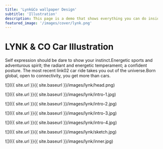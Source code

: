 ```yaml
---
title: 'Lynk&Co wallpaper Design'
subtitle: 'Illustration'
description: This page is a demo that shows everything you can do inside portfolio and blog posts.
featured_image: '/images/cover/lynk.png'
---
```


# LYNK & CO Car Illustration

Self expression should be dare to show your instinct.Energetic sports and adventurous spirit; the radiant and energetic temperament; a confident posture. The most recent link02 car ride takes you out of the universe.Born global, open to connectivity, you get more than cars.


![]({{ site.url }}{{ site.baseurl }}/images/lynk/head.png)

![]({{ site.url }}{{ site.baseurl }}/images/lynk/intro-1.jpg)

![]({{ site.url }}{{ site.baseurl }}/images/lynk/intro-2.jpg)

![]({{ site.url }}{{ site.baseurl }}/images/lynk/intro-3.jpg)

![]({{ site.url }}{{ site.baseurl }}/images/lynk/intro-4.jpg)

![]({{ site.url }}{{ site.baseurl }}/images/lynk/sketch.jpg)

![]({{ site.url }}{{ site.baseurl }}/images/lynk/inner.jpg)


